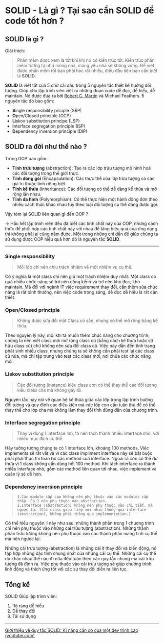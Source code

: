 # SOLID - Là gì ? Tại sao cần SOLID để code tốt hơn ?

## SOLID là gì ?

Giải thích:

> Phần mềm được xem là tốt khi khi nó có kiến trúc tốt. Kiến trúc phần mềm tương tự như móng nhà, móng yếu nhà sẽ không vững. Để viết được phần mềm tốt bạn phải học rất nhiều, điều đầu tiên bạn cần biết là **SOLID**.

**SOLID** là viết tắt của 5 chữ cái đầu trong 5 nguyên tắc thiết kế hướng đối tượng. Giúp cho lập trình viên viết ra những đoạn code dễ đọc, dễ hiểu, dễ maintain. Nó được đưa ra bởi [Robert C. Martin](http://www.goodreads.com/author/show/45372.Robert_C_Martin) và Michael Feathers. 5 nguyên tắc đó bao gồm:

- **S**ingle responsibility priciple (SRP)
- **O**pen/Closed principle (OCP)
- **L**iskov substitution principe (LSP)
- **I**nterface segregation principle (ISP)
- **D**ependency inversion principle (DIP)

## SOLID ra đời như thế nào ?

Trong OOP bao gồm:

- **Tính trừu tượng** (abstraction): Tạo ra các lớp trừu tượng mô hình hoá các đối tượng trong thế giới thực.
- **Tính đóng gói** (Encapsulation): Các thực thể của lớp trừu tượng có các giá trị thuộc tính riêng biệt.
- **Tính kế thừa** (Inheritance): Các đối tượng có thể dễ dàng kế thừa và mở rộng lẫn nhau.
- **Tính đa hình** (Polymorphism): Có thể thực hiện một hành động đơn theo nhiều cách thức khác nhau tuỳ theo loại đối tượng cụ thể đang được gọi.

Vậy tóm lại SOLID liên quan gì đến OOP ?

-> Hầu hết lập trình viên đều đã biết các tính chất này của OOP, nhưng cách thức để phối hợp các tính chất này với nhau để tăng hiệu quả của ứng dụng thì không phải ai cũng nắm được. Một trong những chỉ dẫn để giúp chúng ta sử dụng được OOP hiệu quả hơn đó là nguyên tắc **SOLID**.

------------

### Single responsibility

> Mỗi lớp chỉ nên chịu trách nhiệm về một nhiệm vụ cụ thể.

Có ý nghĩa là một class chỉ nên giữ một trách nhiệm duy nhất. Một class có quá nhiều chức năng sẽ trở nên cồng kềnh và trở nên khó đọc, khó maintain. Mà đối với ngành IT việc requirement thay đổi, cần thêm sửa chức năng là rất bình thường, nên việc code trong sáng, dễ đọc dễ hiểu là rất cần thiết.

### Open/Closed principle

> Không được sửa đổi một Class có sẵn, nhưng có thể mở rộng bằng kế thừa.

Theo nguyên lý này, mỗi khi ta muốn thêm chức năng cho chương trình, chúng ta nên viết class mới mở rộng class cũ (bằng cách kế thừa hoặc sở hữu class cũ) chứ không nên sửa đổi class cũ. Việc này dẫn đến tình trạng phát sinh nhiều class, nhưng chúng ta sẽ không cần phải test lại các class cũ nữa, mà chỉ tập trung vào test các class mới, nơi chứa các chức năng mới.

### Liskov substitution principle

> Các đối tượng (instance) kiểu class con có thể thay thế các đối tượng kiểu class cha mà không gây lỗi.

Nguyên tắc này nói về quan hệ kế thừa giữa các lớp trong lập trình hướng đối tượng và quy định các điều kiện mà các lớp con cần tuân thủ để có thể thay thế cho lớp cha mà không làm thay đổi tính đúng đắn của chương trình.

### Interface segregation principle

> Thay vì dùng 1 interface lớn, ta nên tách thành nhiều interface nhỏ, với nhiều mục đích cụ thể.

Hãy tưởng tượng chúng ta có 1 interface lớn, khoảng 100 methods. Việc implements sẽ rất vất vả vì các class impliment interface này sẽ bắt buộc phải phải thực thi toàn bộ các method của interface. Ngoài ra còn có thể dư thừa vì 1 class không cần dùng hết 100 method. Khi tách interface ra thành nhiều interface nhỏ, gồm các method liên quan tới nhau, việc implement và quản lý sẽ dễ hơn.

### Dependency inversion principle

> ```
> 1.Các module cấp cao không nên phụ thuộc vào các modules cấp thấp. Cả 2 nên phụ thuộc vào abstraction.
> 2.Interface (abstraction) không nên phụ thuộc vào chi tiết, mà ngược lại (Các class giao tiếp với nhau thông qua interface (abstraction), không phải thông qua implementation.)
> ```

Có thể hiểu nguyên lí này như sau: những thành phần trong 1 chương trình chỉ nên phụ thuộc vào những cái trừu tượng (abstraction). Những thành phần trừu tượng không nên phụ thuộc vào các thành phần mang tính cụ thể mà nên ngược lại.

Những cái trừu tượng (abstraction) là những cái ít thay đổi và biến động, nó tập hợp những đặc tính chung nhất của những cái cụ thể. Những cái cụ thể dù khác nhau thế nào đi nữa đều tuân theo các quy tắc chung mà cái trừu tượng đã định ra. Việc phụ thuộc vào cái trừu tượng sẽ giúp chương trình linh động và thích ứng tốt với các sự thay đổi diễn ra liên tục.

## Tổng kế

SOLID Giúp lập trình viên:

1. Rõ ràng dễ hiểu
2. Dễ thay đổi
3. Tái sử dụng

-----

[Giới thiệu về quy tắc SOLID: Kĩ năng cần có của một dev trình cao (youtube.com)](https://www.youtube.com/watch?v=pqiIdCFyfkU)